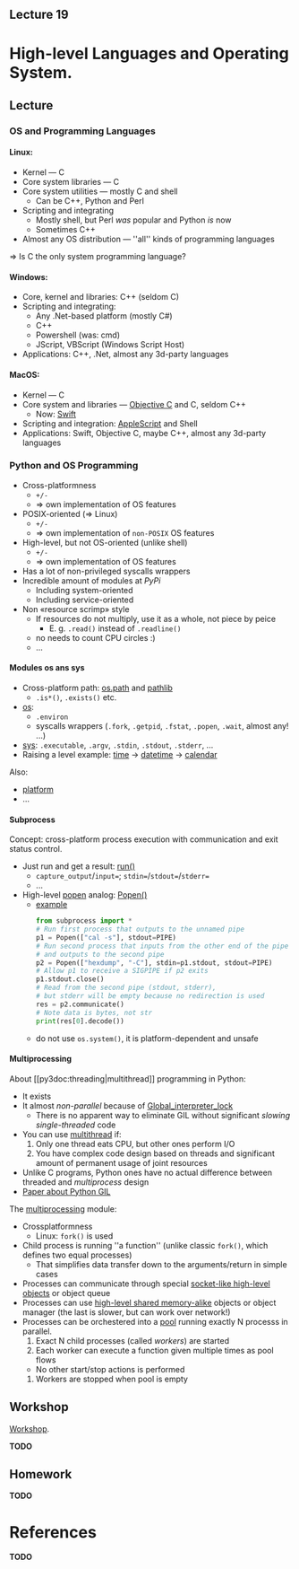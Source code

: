 Lecture 19
---

# High-level Languages and Operating System.

## Lecture

### OS and Programming Languages

#### Linux:

* Kernel — C
* Core system libraries — C
* Core system utilities — mostly C and shell
  * Can be C++, Python and Perl
* Scripting and integrating
  * Mostly shell, but Perl _was_ popular and Python _is_ now
  * Sometimes C++
* Almost any OS distribution — ''all'' kinds of programming languages

⇒ Is C the only system programming language?

#### Windows:

* Core, kernel and libraries: C++ (seldom C)
* Scripting and integrating:
  * Any .Net-based platform (mostly C#)
  * C++
  * Powershell (was: cmd)
  * JScript, VBScript (Windows Script Host)
* Applications: C++, .Net, almost any 3d-party languages

#### MacOS:

* Kernel — C
* Core system and libraries — [Objective C](
  https://developer.apple.com/library/archive/documentation/Cocoa/Conceptual/ProgrammingWithObjectiveC/Introduction/Introduction.html)
  and C, seldom C++
  * Now: [Swift](https://developer.apple.com/swift)
* Scripting and integration: [AppleScript](
  https://developer.apple.com/mac/library/documentation/AppleScript/Conceptual/AppleScriptX/AppleScriptX.html)
  and Shell
* Applications: Swift, Objective C, maybe C++, almost any 3d-party languages

### Python and OS Programming

* Cross-platformness
  * `+/-`
  * ⇒ own implementation of OS features
* POSIX-oriented (=> Linux)
  * `+/-`
  * ⇒ own implementation of `non-POSIX` OS features
* High-level, but not OS-oriented (unlike shell)
  * `+/-`
  * ⇒ own implementation of OS features
* Has a lot of non-privileged syscalls wrappers
* Incredible amount of modules at _PyPi_
  * Including system-oriented
  * Including service-oriented
* Non «resource scrimp» style
  * If resources do not multiply, use it as a whole, not piece by peice
    * E. g. `.read()` instead of `.readline()`
  * no needs to count CPU circles :)
  * …

#### Modules os ans sys

* Cross-platform path: [os.path](https://docs.python.org/3/library/os.path.html) and
  [pathlib](https://docs.python.org/3/library/pathlib.html)
  * `.is*()`, `.exists()` etc.
* [os](https://docs.python.org/3/library/os.html):
  * `.environ`
  * syscalls wrappers (`.fork`, `.getpid`, `.fstat`, `.popen`, `.wait`, almost any! ...)
* [sys](https://docs.python.org/3/library/sys.html):
  `.executable`, `.argv`, `.stdin`, `.stdout`, `.stderr`, ...
* Raising a level example:
  [time](https://docs.python.org/3/library/time.html) →
  [datetime](https://docs.python.org/3/library/datetime.html) →
  [calendar](https://docs.python.org/3/library/calendar.html)

Also:
 * [platform](https://docs.python.org/3/library/platform.html)
 * …

#### Subprocess

Concept: cross-platform process execution with communication and exit status control.

* Just run and get a result: [run()](https://docs.python.org/3/library/subprocess.html#subprocess.run)
  * `capture_output`/`input=`; `stdin=`/`stdout=`/`stderr=`
  * ...
* High-level [popen](https://man7.org/linux/man-pages/man3/popen.3.html) analog:
  [Popen()](https://docs.python.org/3/library/subprocess.html#subprocess.Popen)
  * [example](https://docs.python.org/3/library/subprocess.html#replacing-shell-pipeline)
    ```python
    from subprocess import *
    # Run first process that outputs to the unnamed pipe
    p1 = Popen(["cal -s"], stdout=PIPE)
    # Run second process that inputs from the other end of the pipe opened
    # and outputs to the second pipe
    p2 = Popen(["hexdump", "-C"], stdin=p1.stdout, stdout=PIPE)
    # Allow p1 to receive a SIGPIPE if p2 exits
    p1.stdout.close()
    # Read from the second pipe (stdout, stderr),
    # but stderr will be empty because no redirection is used
    res = p2.communicate()
    # Note data is bytes, not str
    print(res[0].decode())
    ```
  * do not use `os.system()`, it is platform-dependent and unsafe

#### Multiprocessing

About [[py3doc:threading|multithread]] programming in Python:

* It exists
* It almost _non-parallel_ because of [Global_interpreter_lock](https://en.wikipedia.org/wiki/Global_interpreter_lock)
  * There is no apparent way to eliminate GIL without significant _slowing single-threaded_ code
* You can use [multithread](https://docs.python.org/3/library/threading.html) if:
  1. Only one thread eats CPU, but other ones perform I/O
  1. You have complex code design based on threads and significant amount of permanent
     usage of joint resources
* Unlike C programs, Python ones have no actual difference between
  threaded and _multiprocess_ design
* [Paper about Python GIL](https://realpython.com/python-gil/)

The [multiprocessing](https://docs.python.org/3/library/multiprocessing.html) module:

* Crossplatformness
  * Linux: `fork()` is used
* Child process is running ''a function'' (unlike classic `fork()`, which defines two equal processes)
  * That simplifies data transfer down to the arguments/return in simple cases
* Processes can communicate through special
  [socket-like high-level objects](https://docs.python.org/3/library/multiprocessing.html#exchanging-objects-between-processes)
  or object queue
* Processes can use
  [high-level shared memory-alike](https://docs.python.org/3/library/multiprocessing.html#sharing-state-between-processes)
  objects or object manager (the last is slower, but can work over network!)
* Processes can be orchestered into
  a [pool](https://docs.python.org/3/library/multiprocessing.html#using-a-pool-of-workers)
  running exactly N processs in parallel.
  1. Exact N child processes (called _workers_) are started
  1. Each worker can execute a function given multiple times as pool flows
    * No other start/stop actions is performed
  1. Workers are stopped when pool is empty

## Workshop

[Workshop](python.md).

__TODO__

## Homework

__TODO__

# References

__TODO__
